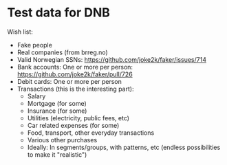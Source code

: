 # Test data for DNB

Wish list:

- Fake people
- Real companies (from brreg.no)
- Valid Norwegian SSNs: https://github.com/joke2k/faker/issues/714
- Bank accounts: One or more per person: https://github.com/joke2k/faker/pull/726
- Debit cards: One or more per person
- Transactions (this is the interesting part):
    - Salary
    - Mortgage (for some)
    - Insurance (for some)
    - Utilities (electricity, public fees, etc)
    - Car related expenses (for some)
    - Food, transport, other everyday transactions
    - Various other purchases
    - Ideally: In segments/groups, with patterns, etc (endless possibilities to make it "realistic")
